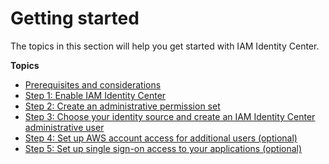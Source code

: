 # Getting started<a name="getting-started"></a>

The topics in this section will help you get started with IAM Identity Center\. 

**Topics**
+ [Prerequisites and considerations](get-started-prereqs-considerations.md)
+ [Step 1: Enable IAM Identity Center](get-started-enable-identity-center.md)
+ [Step 2: Create an administrative permission set](get-started-create-an-administrative-permission-set.md)
+ [Step 3: Choose your identity source and create an IAM Identity Center administrative user](get-started-choose-identity-source.md)
+ [Step 4: Set up AWS account access for additional users \(optional\)](set-up-single-sign-on-access-to-accounts.md)
+ [Step 5: Set up single sign\-on access to your applications \(optional\)](set-up-single-sign-on-access-to-applications.md)